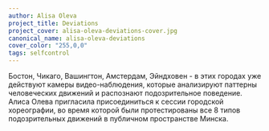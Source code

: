 ```yaml
---
author: Alisa Oleva
project_title: Deviations
project_cover: alisa-oleva-deviations-cover.jpg
canonical_name: alisa-oleva-deviations
cover_color: "255,0,0"
tags: selfcontrol
---
```


Бостон, Чикаго, Вашингтон, Амстердам, Эйндховен - в этих городах уже действуют камеры видео-наблюдения, которые анализируют паттерны человеческих движений и распознают подозрительное поведение. Алиса Олева пригласила присоединиться к сессии городской хореографии, во время которой были протестированы все 8 типов подозрительных движений в публичном пространстве Минска.